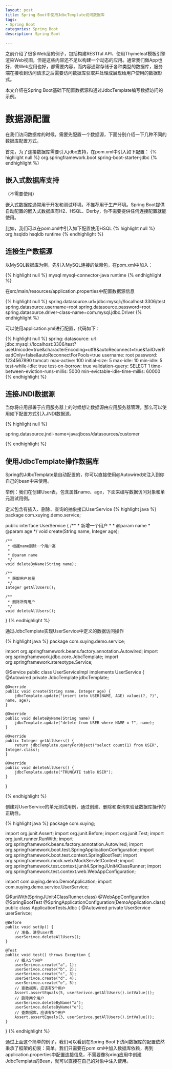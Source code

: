```yaml
---
layout: post
title: Spring Boot中使用JdbcTemplate访问数据库  
tags:
- Spring Boot
categories: Spring Boot
description: Spring Boot

---
```


之前介绍了很多Web层的例子，包括构建RESTful API、使用Thymeleaf模板引擎渲染Web视图，但是这些内容还不足以构建一个动态的应用。通常我们做App也好，做Web应用也好，都需要内容，而内容通常存储于各种类型的数据库，服务端在接收到访问请求之后需要访问数据库获取并处理成展现给用户使用的数据形式。

本文介绍在Spring Boot基础下配置数据源和通过JdbcTemplate编写数据访问的示例。


# 数据源配置 #

在我们访问数据库的时候，需要先配置一个数据源，下面分别介绍一下几种不同的数据库配置方式。

首先，为了连接数据库需要引入jdbc支持，在pom.xml中引入如下配置：
{% highlight null %}
<dependency>
    <groupId>org.springframework.boot</groupId>
    <artifactId>spring-boot-starter-jdbc</artifactId>
</dependency>
{% endhighlight %}

## 嵌入式数据库支持 ##
（不需要使用）

嵌入式数据库通常用于开发和测试环境，不推荐用于生产环境。Spring Boot提供自动配置的嵌入式数据库有H2、HSQL、Derby，你不需要提供任何连接配置就能使用。

比如，我们可以在pom.xml中引入如下配置使用HSQL
{% highlight null %}
<dependency>
    <groupId>org.hsqldb</groupId>
    <artifactId>hsqldb</artifactId>
    <scope>runtime</scope>
</dependency>
{% endhighlight %}

## 连接生产数据源 ##

以MySQL数据库为例，先引入MySQL连接的依赖包，在pom.xml中加入：


{% highlight null %}
<dependency>
    <groupId>mysql</groupId>
    <artifactId>mysql-connector-java</artifactId>
    <version>runtime</version>
</dependency>
{% endhighlight %}


在src/main/resources/application.properties中配置数据源信息
  
{% highlight null %}
spring.datasource.url=jdbc:mysql://localhost:3306/test
spring.datasource.username=root
spring.datasource.password=root
spring.datasource.driver-class-name=com.mysql.jdbc.Driver
{% endhighlight %}  

可以使用application.yml进行配置，代码如下：

{% highlight null %}
spring:
  datasource:
    url: jdbc:mysql://localhost:3306/test?useUnicode=true&characterEncoding=utf8&autoReconnect=true&failOverReadOnly=false&autoReconnectForPools=true
    username: root
    password: 1234567890
    tomcat:
      max-active: 100
      initial-size: 5
      max-idle: 10
      min-idle: 5
      test-while-idle: true
      test-on-borrow: true
      validation-query: SELECT 1
      time-between-eviction-runs-millis: 5000
      min-evictable-idle-time-millis: 60000
{% endhighlight %}  

## 连接JNDI数据源 ##

当你将应用部署于应用服务器上的时候想让数据源由应用服务器管理，那么可以使用如下配置方式引入JNDI数据源。

{% highlight null %}

spring.datasource.jndi-name=java:jboss/datasources/customer

{% endhighlight %}  

## 使用JdbcTemplate操作数据库 ##

Spring的JdbcTemplate是自动配置的，你可以直接使用@Autowired来注入到你自己的bean中来使用。

举例：我们在创建User表，包含属性name、age，下面来编写数据访问对象和单元测试用例。

定义包含有插入、删除、查询的抽象接口UserService
{% highlight java %}
package com.xuying.demo.service;

public interface UserService {
	/**
	 * 新增一个用户
	 * 
	 * @param name
	 * @param age
	 */
	void create(String name, Integer age);

	/**
	 * 根据name删除一个用户高
	 * 
	 * @param name
	 */
	void deleteByName(String name);

	/**
	 * 获取用户总量
	 */
	Integer getAllUsers();

	/**
	 * 删除所有用户
	 */
	void deleteAllUsers();
}
{% endhighlight %}  

通过JdbcTemplate实现UserService中定义的数据访问操作

{% highlight java %}
package com.xuying.demo.service;

import org.springframework.beans.factory.annotation.Autowired;
import org.springframework.jdbc.core.JdbcTemplate;
import org.springframework.stereotype.Service;

@Service
public class UserServiceImpl implements UserService {
	@Autowired
	private JdbcTemplate jdbcTemplate;

	@Override
	public void create(String name, Integer age) {
		jdbcTemplate.update("insert into USER(NAME, AGE) values(?, ?)", name, age);
	}

	@Override
	public void deleteByName(String name) {
		jdbcTemplate.update("delete from USER where NAME = ?", name);
	}

	@Override
	public Integer getAllUsers() {
		return jdbcTemplate.queryForObject("select count(1) from USER", Integer.class);
	}

	@Override
	public void deleteAllUsers() {
		jdbcTemplate.update("TRUNCATE table USER");
	}
}

{% endhighlight %}  

创建对UserService的单元测试用例，通过创建、删除和查询来验证数据库操作的正确性。

{% highlight java %}
package com.xuying;

import org.junit.Assert;
import org.junit.Before;
import org.junit.Test;
import org.junit.runner.RunWith;
import org.springframework.beans.factory.annotation.Autowired;
import org.springframework.boot.test.SpringApplicationConfiguration;
import org.springframework.boot.test.context.SpringBootTest;
import org.springframework.mock.web.MockServletContext;
import org.springframework.test.context.junit4.SpringJUnit4ClassRunner;
import org.springframework.test.context.web.WebAppConfiguration;

import com.xuying.demo.DemoApplication;
import com.xuying.demo.service.UserService;

@RunWith(SpringJUnit4ClassRunner.class)
@WebAppConfiguration
@SpringBootTest
@SpringApplicationConfiguration(DemoApplication.class)
public class ApplicationTestsJdbc {
	@Autowired
	private UserService userSerivce;

	@Before
	public void setUp() {
		// 准备，清空user表
		userSerivce.deleteAllUsers();
	}

	@Test
	public void test() throws Exception {
		// 插入5个用户
		userSerivce.create("a", 1);
		userSerivce.create("b", 2);
		userSerivce.create("c", 3);
		userSerivce.create("d", 4);
		userSerivce.create("e", 5);
		// 查数据库，应该有5个用户
		Assert.assertEquals(5, userSerivce.getAllUsers().intValue());
		// 删除两个用户
		userSerivce.deleteByName("a");
		userSerivce.deleteByName("e");
		// 查数据库，应该有5个用户
		Assert.assertEquals(3, userSerivce.getAllUsers().intValue());
	}
}
{% endhighlight %} 


通过上面这个简单的例子，我们可以看到在Spring Boot下访问数据库的配置依然秉承了框架的初衷：简单。我们只需要在pom.xml中加入数据库依赖，再到application.properties中配置连接信息，不需要像Spring应用中创建JdbcTemplate的Bean，就可以直接在自己的对象中注入使用。